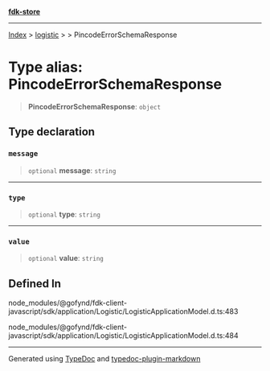 [**fdk-store**](../../../README.md)
***

[Index](../../../API.md) > [logistic](../../README.md) > [<internal>](../README.md) > PincodeErrorSchemaResponse

# Type alias: PincodeErrorSchemaResponse

> **PincodeErrorSchemaResponse**: `object`

## Type declaration

### `message`

> `optional` **message**: `string`

***

### `type`

> `optional` **type**: `string`

***

### `value`

> `optional` **value**: `string`

## Defined In

node\_modules/@gofynd/fdk-client-javascript/sdk/application/Logistic/LogisticApplicationModel.d.ts:483

node\_modules/@gofynd/fdk-client-javascript/sdk/application/Logistic/LogisticApplicationModel.d.ts:484

***
Generated using [TypeDoc](https://typedoc.org/) and [typedoc-plugin-markdown](https://www.npmjs.com/package/typedoc-plugin-markdown)
